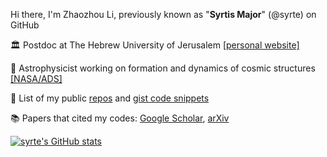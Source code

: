 Hi there, I'm Zhaozhou Li, previously known as "**Syrtis Major**" (@syrte) on GitHub

🏛️ Postdoc at The Hebrew University of Jerusalem  [[personal website]](https://syrte.github.io/) 

💫 Astrophysicist working on formation and dynamics of cosmic structures  [[NASA/ADS]](https://ui.adsabs.harvard.edu/search/fq=%7B!type%3Daqp%20v%3D%24fq_database%7D&fq_database=(database%3Aastronomy)&p_=0&q=%3Dauthor%3A%22Li%2C%20Zhao-Zhou%22%20OR%20%3Dauthor%3A%22Li%2C%20Zhaozhou%22&sort=date%20desc%2C%20bibcode%20desc)

🎹 List of my public [repos](https://github.com/syrte?tab=repositories&q=&type=source&language=&sort=) and [gist code snippets](https://gist.github.com/syrte)

📚 Papers that cited my codes: 
[Google Scholar](https://scholar.google.com/scholar?start=0&q=%22github.com/syrte%22),
[arXiv](https://search.arxiv.org/?query=%22github.com%2Fsyrte%22)
<!-- [ADS database](https://ui.adsabs.harvard.edu/search/fq=%7B!type%3Daqp%20v%3D%24fq_database%7D&fq_database=(database%3Aastronomy)&q=%20full%3A%22github.com%2Fsyrte%22&sort=date%20desc%2C%20bibcode%20desc&p_=0) -->



[![syrte's GitHub stats](https://readme-stats.clckblog.space/api?username=syrte&show_icons=true&theme=dark&count_private=true&include_all_commits=true)](https://github.com/syrte)

<!--
**syrte/syrte** is a ✨ _special_ ✨ repository because its `README.md` (this file) appears on your GitHub profile.

Here are some ideas to get you started:

- 🔭 I’m currently working on ...
- 🌱 I’m currently learning ...
- 👯 I’m looking to collaborate on ...
- 🤔 I’m looking for help with ...
- 💬 Ask me about ...
- 📫 How to reach me: ...
- 😄 Pronouns: ...
- ⚡ Fun fact: ...
-->
